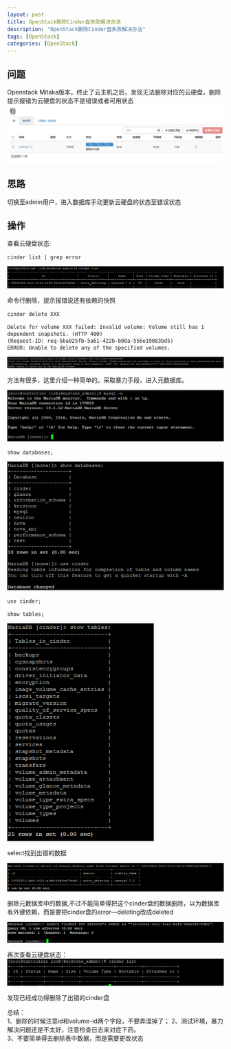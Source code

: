```yaml
---
layout: post
title: OpenStack删除Cinder盘失败解决办法
description: "OpenStack删除Cinder盘失败解决办法"
tags: [OpenStack]
categories: [OpenStack]
---
```



## 问题  
Openstack Mitaka版本，终止了云主机之后，发现无法删除对应的云硬盘，删除提示报错为云硬盘的状态不是错误或者可用状态
![image](/images/openstack_cinder_error_deleting/1.png)

## 思路  
切换至admin用户，进入数据库手动更新云硬盘的状态至错误状态

##  操作
查看云硬盘状态:  


```
cinder list | grep error
```

![image](/images/openstack_cinder_error_deleting/2.png)


命令行删除，提示报错说还有依赖的快照  



```
cinder delete XXX
```


```
Delete for volume XXX failed: Invalid volume: Volume still has 1 dependent snapshots. (HTTP 400) 
(Request-ID: req-5ba025fb-5a61-422b-b00a-556e19083bd5)
ERROR: Unable to delete any of the specified volumes.
```

![image](/images/openstack_cinder_error_deleting/3.png)



方法有很多，这里介绍一种简单的。采取暴力手段，进入元数据库。  

![image](/images/openstack_cinder_error_deleting/4.png)  



```
show databases;  
```

![image](/images/openstack_cinder_error_deleting/5.png)  


```
use cinder;  
```


```
show tables;  
```

![image](/images/openstack_cinder_error_deleting/6.png)

select找到出错的数据  

![image](/images/openstack_cinder_error_deleting/8.png)

删除元数据库中的数据,不过不能简单得把这个cinder盘的数据删除，以为数据库有外键依赖，而是要把cinder盘的error—deleting改成deleted

![image](/images/openstack_cinder_error_deleting/7.png)

再次查看云硬盘状态：  
![image](/images/openstack_cinder_error_deleting/9.png)

发现已经成功得删除了出错的cinder盘

总结：  
1、删除的时候注意id和volume-id两个字段，不要弄混掉了；
2、测试环境，暴力解决问题还是不太好，注意检查日志来对症下药。  
3、不要简单得去删除表中数据，而是需要更改状态

